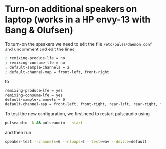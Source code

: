 # Turn-on additional speakers on laptop (works in a HP envy-13 with Bang & Olufsen)
To turn-on the speakers we need to edit the file ```/etc/pulse/daemon.conf``` and uncomment and edit the lines
```bash
; remixing-produce-lfe = no
; remixing-consume-lfe = no
; default-sample-channels = 2
; default-channel-map = front-left, front-right
```
to
```bash
remixing-produce-lfe = yes
remixing-consume-lfe = yes
default-sample-channels = 6
default-channel-map = front-left, front-right, rear-left, rear-right, front-center, lfe
```
To test the new configuration, we first need to restart pulseaudio using
```bash
pulseaudio -k && pulseaudio --start
```
and then run
```bash
speaker-test --channels=6 --nloops=2 --test=wav --device=default
```
